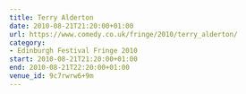```yaml
---
title: Terry Alderton
date: 2010-08-21T21:20:00+01:00
url: https://www.comedy.co.uk/fringe/2010/terry_alderton/
category:
- Edinburgh Festival Fringe 2010
start: 2010-08-21T21:20:00+01:00
end: 2010-08-21T22:20:00+01:00
venue_id: 9c7rwrw6+9m
---
```

